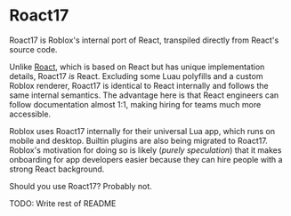 # Roact17

Roact17 is Roblox's internal port of React, transpiled directly from React's source code. 

Unlike [Roact](https://github.com/Roblox/roact), which is based on React but has unique implementation details, Roact17 *is* React. Excluding some Luau polyfills and a custom Roblox renderer, Roact17 is identical to React internally and follows the same internal semantics. The advantage here is that React engineers can follow documentation almost 1:1, making hiring for teams much more accessible.

Roblox uses Roact17 internally for their universal Lua app, which runs on mobile and desktop. Builtin plugins are also being migrated to Roact17. Roblox's motivation for doing so is likely (*purely speculation*) that it makes onboarding for app developers easier because they can hire people with a strong React background.

Should you use Roact17? Probably not.

TODO: Write rest of README
